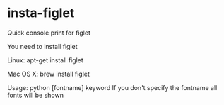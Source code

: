 # insta-figlet
Quick console print for figlet

You need to install figlet

Linux:
apt-get install figlet

Mac OS X:
brew install figlet

Usage: python [fontname] keyword
If you don't specify the fontname all fonts will be shown
